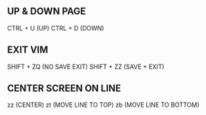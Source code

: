 ## UP & DOWN PAGE
CTRL + U (UP)
CTRL + D (DOWN)

## EXIT VIM
SHIFT + ZQ (NO SAVE EXIT)
SHIFT + ZZ (SAVE + EXIT)

## CENTER SCREEN ON LINE
zz (CENTER)
zt (MOVE LINE TO TOP)
zb (MOVE LINE TO BOTTOM)